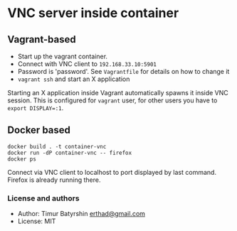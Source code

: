 # VNC server inside container

## Vagrant-based

* Start up the vagrant container.
* Connect with VNC client to `192.168.33.10:5901`
* Password is 'password'. See `Vagrantfile` for details on how to change it
* `vagrant ssh` and start an X application

Starting an X application inside Vagrant automatically spawns it inside VNC session.
This is configured for `vagrant` user, for other users you have to `export DISPLAY=:1`.

## Docker based

```
docker build . -t container-vnc
docker run -dP container-vnc -- firefox
docker ps
```

Connect via VNC client to localhost to port displayed by last command.
Firefox is already running there.

### License and authors
* Author: Timur Batyrshin erthad@gmail.com
* License: MIT
